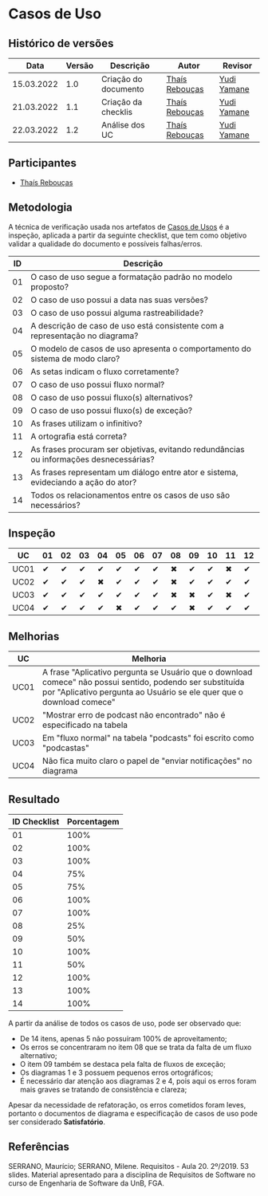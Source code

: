 # Casos de Uso

## Histórico de versões
| Data       | Versão | Descrição            | Autor                                         | Revisor                                     |
| ---------- | ------ | -------------------- | --------------------------------------------- | ------------------------------------------- |
| 15.03.2022 | 1.0    | Criação do documento | [Thaís Rebouças](https://github.com/Thais-ra) | [Yudi Yamane](https://github.com/yudi-azvd) |
| 21.03.2022 | 1.1    | Criação da checklis  | [Thaís Rebouças](https://github.com/Thais-ra) | [Yudi Yamane](https://github.com/yudi-azvd) |
| 22.03.2022 | 1.2    | Análise dos UC       | [Thaís Rebouças](https://github.com/Thais-ra) | [Yudi Yamane](https://github.com/yudi-azvd) |

## Participantes

- [Thaís Rebouças](https://github.com/Thais-ra)

## Metodologia

A técnica de verificação usada nos artefatos de [Casos de Usos](https://requisitos-de-software.github.io/2021.2-AntennaPod/modelagem/casosDeUso/) é a inspeção, aplicada a partir da seguinte checklist, que tem como objetivo validar a qualidade do documento e possíveis falhas/erros.

| ID  | Descrição                                                                              |
| --- | -------------------------------------------------------------------------------------- |
| 01  | O caso de uso segue a formatação padrão no modelo proposto?                            |
| 02  | O caso de uso possui a data nas suas versões?                                          |
| 03  | O caso de uso possui alguma rastreabilidade?                                           |
| 04  | A descrição de caso de uso está consistente com a representação no diagrama?           |
| 05  | O modelo de casos de uso apresenta o comportamento do sistema de modo claro?           |
| 06  | As setas indicam o fluxo corretamente?                                                 |
| 07  | O caso de uso possui fluxo normal?                                                     |
| 08  | O caso de uso possui fluxo(s) alternativos?                                            |
| 09  | O caso de uso possui fluxo(s) de exceção?                                              |
| 10  | As frases utilizam o infinitivo?                                                       |
| 11  | A ortografia está correta?                                                             |
| 12  | As frases procuram ser objetivas, evitando redundâncias ou informações desnecessárias? |
| 13  | As frases representam um diálogo entre ator e sistema, evideciando a ação do ator?     |
| 14  | Todos os relacionamentos entre os casos de uso são necessários?                        |


## Inspeção

| UC   | 01  | 02  | 03  | 04  | 05  | 06  | 07  | 08  | 09  | 10  | 11  | 12  | 13  | 14  |
| ---- | --- | --- | --- | --- | --- | --- | --- | --- | --- | --- | --- | --- | --- | --- |
| UC01 |  ✔  |  ✔  |  ✔  |  ✔  |  ✔  |  ✔  |  ✔  |  ✖  |  ✔  |  ✔  |  ✖  |  ✔  |  ✔  |  ✔  |
| UC02 |  ✔  |  ✔  |  ✔  |  ✖  |  ✔  |  ✔  |  ✔  |  ✖  |  ✔  |  ✔  |  ✔  |  ✔  |  ✔  |  ✔  |
| UC03 |  ✔  |  ✔  |  ✔  |  ✔  |  ✔  |  ✔  |  ✔  |  ✖  |  ✖  |  ✔  |  ✖  |  ✔  |  ✔  |  ✔  |
| UC04 |  ✔  |  ✔  |  ✔  |  ✔  |  ✖  |  ✔  |  ✔  |  ✔  |  ✖  |  ✔  |  ✔  |  ✔  |  ✔  |  ✔  |


## Melhorias

| UC   | Melhoria                                                                                                                                                                          |
| ---- | --------------------------------------------------------------------------------------------------------------------------------------------------------------------------------- |
| UC01 | A frase "Aplicativo pergunta se Usuário que o download comece" não possui sentido, podendo ser substituída por "Aplicativo pergunta ao Usuário se ele quer que o download comece" |
| UC02 | "Mostrar erro de podcast não encontrado" não é especificado na tabela                                                                                                             |
| UC03 | Em "fluxo normal" na tabela "podcasts" foi escrito como "podcastas"                                                                                                               |
| UC04 | Não fica muito claro o papel de "enviar notificações" no diagrama                                                                                                                 |


## Resultado

| ID Checklist | Porcentagem |
| ------------ | ----------- |
| 01           | 100%        |
| 02           | 100%        |
| 03           | 100%        |
| 04           | 75%         |
| 05           | 75%         |
| 06           | 100%        |
| 07           | 100%        |
| 08           | 25%         |
| 09           | 50%         |
| 10           | 100%        |
| 11           | 50%         |
| 12           | 100%        |
| 13           | 100%        |
| 14           | 100%        |


A partir da análise de todos os casos de uso, pode ser observado que: 
- De 14 itens, apenas 5 não possuíram 100% de aproveitamento;
- Os erros se concentraram no item 08 que se trata da falta de um fluxo alternativo;
- O item 09 também se destaca pela falta de fluxos de exceção;
- Os diagramas 1 e 3 possuem pequenos erros ortográficos;
- É necessário dar atenção aos diagramas 2 e 4, pois aqui os erros foram mais graves se tratando de consistência e clareza;

Apesar da necessidade de refatoração, os erros cometidos foram leves, portanto o documentos de diagrama e especificação de casos de uso pode ser considerado **Satisfatório**.


## Referências

SERRANO, Maurício; SERRANO, Milene. Requisitos - Aula 20. 2º/2019. 53 slides. Material apresentado para a disciplina de Requisitos de Software no curso de Engenharia de Software da UnB, FGA.

